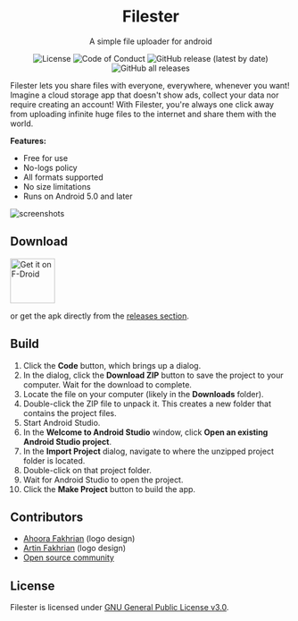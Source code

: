 <h1 align="center">
     Filester
</h1>
<p align="center">
     A simple file uploader for android
</p>
<p align="center">
     <a style="text-decoration:none" href="LICENSE">
          <img src="https://img.shields.io/github/license/roozbehzarei/filester" alt="License" />
     </a>
     <a style="text-decoration:none" href="CODE_OF_CONDUCT.md">
          <img src="https://img.shields.io/badge/Contributor%20Covenant-2.1-4baaaa.svg" alt="Code of Conduct" />
     </a>
     <a style="text-decoration:none" href="https://github.com/roozbehzarei/filester/releases">
          <img src="https://img.shields.io/github/v/release/roozbehzarei/filester?label=latest%20version" alt="GitHub release (latest by date)">
     </a>
     <a style="text-decoration:none" href="#">
          <img src="https://img.shields.io/github/downloads/roozbehzarei/filester/total" alt="GitHub all releases">
     </a>
</p>

Filester lets you share files with everyone, everywhere, whenever you want! Imagine a cloud storage
app that doesn't show ads, collect your data nor require creating an account! With Filester, you're
always one click away from uploading infinite huge files to the internet and share them with the
world.

**Features:**

* Free for use
* No-logs policy
* All formats supported
* No size limitations
* Runs on Android 5.0 and later

![screenshots](https://user-images.githubusercontent.com/55883200/171685472-5f1d42e5-a7b5-4ec0-ab0a-b264d1ab64bf.png)

## Download

[<img src="https://fdroid.gitlab.io/artwork/badge/get-it-on.png"
alt="Get it on F-Droid"
height="80">](https://f-droid.org/packages/com.rouzbehzarei.filester/)

or get the apk directly from
the [releases section](https://github.com/roozbehzarei/filester/releases).

## Build

1. Click the **Code** button, which brings up a dialog.
2. In the dialog, click the **Download ZIP** button to save the project to your computer. Wait for
   the download to complete.
3. Locate the file on your computer (likely in the **Downloads** folder).
4. Double-click the ZIP file to unpack it. This creates a new folder that contains the project
   files.
5. Start Android Studio.
6. In the **Welcome to Android Studio** window, click **Open an existing Android Studio project**.
7. In the **Import Project** dialog, navigate to where the unzipped project folder is located.
8. Double-click on that project folder.
9. Wait for Android Studio to open the project.
10. Click the **Make Project** button to build the app.

## Contributors

* [Ahoora Fakhrian](https://linktr.ee/ahoora) (logo design)
* [Artin Fakhrian](https://linktr.ee/artin_fakhrian) (logo design)
* [Open source community](https://github.com/roozbehzarei/filester/graphs/contributors)

## License

Filester is licensed under [GNU General Public License v3.0](LICENSE).
